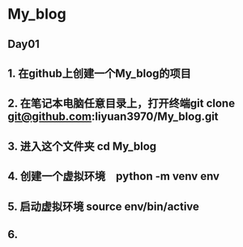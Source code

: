 # My_blog

## Day01

## 1. 在github上创建一个My_blog的项目

## 2. 在笔记本电脑任意目录上，打开终端git clone git@github.com:liyuan3970/My_blog.git

## 3. 进入这个文件夹 cd My_blog

## 4. 创建一个虚拟环境　python -m venv env

## 5. 启动虚拟环境 source env/bin/active 

## 6. 
